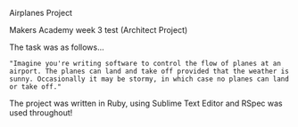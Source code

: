Airplanes Project

Makers Academy week 3 test (Architect Project)

The task was as follows...

    "Imagine you're writing software to control the flow of planes at an airport. The planes can land and take off provided that the weather is sunny. Occasionally it may be stormy, in which case no planes can land or take off."

The project was written in Ruby, using Sublime Text Editor and RSpec was used throughout!

